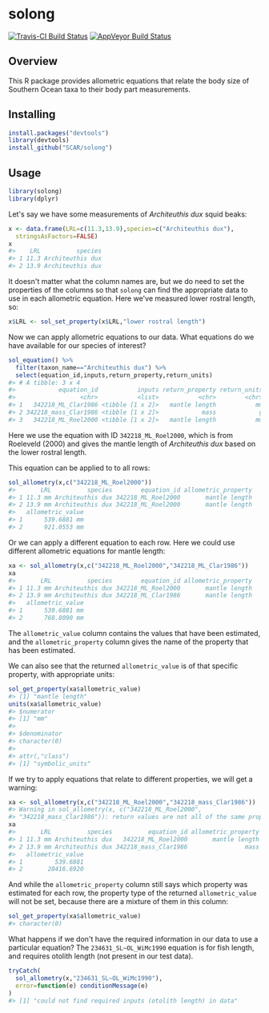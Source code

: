 
<!-- README.md is generated from README.Rmd. Please edit that file -->
solong
======

[![Travis-CI Build Status](https://travis-ci.org/SCAR/solong.svg?branch=master)](https://travis-ci.org/SCAR/solong) [![AppVeyor Build Status](https://ci.appveyor.com/api/projects/status/github/SCAR/solong?branch=master&svg=true)](https://ci.appveyor.com/project/SCAR/solong)

Overview
--------

This R package provides allometric equations that relate the body size of Southern Ocean taxa to their body part measurements.

Installing
----------

``` r
install.packages("devtools")
library(devtools)
install_github("SCAR/solong")
```

Usage
-----

``` r
library(solong)
library(dplyr)
```

Let's say we have some measurements of *Architeuthis dux* squid beaks:

``` r
x <- data.frame(LRL=c(11.3,13.9),species=c("Architeuthis dux"),
  stringsAsFactors=FALSE)
x
#>    LRL          species
#> 1 11.3 Architeuthis dux
#> 2 13.9 Architeuthis dux
```

It doesn't matter what the column names are, but we do need to set the properties of the columns so that `solong` can find the appropriate data to use in each allometric equation. Here we've measured lower rostral length, so:

``` r
x$LRL <- sol_set_property(x$LRL,"lower rostral length")
```

Now we can apply allometric equations to our data. What equations do we have available for our species of interest?

``` r
sol_equation() %>%
  filter(taxon_name=="Architeuthis dux") %>%
  select(equation_id,inputs,return_property,return_units)
#> # A tibble: 3 x 4
#>            equation_id           inputs return_property return_units
#>                  <chr>           <list>           <chr>        <chr>
#> 1   342218_ML_Clar1986 <tibble [1 x 2]>   mantle length           mm
#> 2 342218_mass_Clar1986 <tibble [1 x 2]>            mass            g
#> 3   342218_ML_Roel2000 <tibble [1 x 2]>   mantle length           mm
```

Here we use the equation with ID `342218_ML_Roel2000`, which is from Roeleveld (2000) and gives the mantle length of *Architeuthis dux* based on the lower rostral length.

This equation can be applied to to all rows:

``` r
sol_allometry(x,c("342218_ML_Roel2000"))
#>       LRL          species        equation_id allometric_property
#> 1 11.3 mm Architeuthis dux 342218_ML_Roel2000       mantle length
#> 2 13.9 mm Architeuthis dux 342218_ML_Roel2000       mantle length
#>   allometric_value
#> 1      539.6881 mm
#> 2      921.0553 mm
```

Or we can apply a different equation to each row. Here we could use different allometric equations for mantle length:

``` r
xa <- sol_allometry(x,c("342218_ML_Roel2000","342218_ML_Clar1986"))
xa
#>       LRL          species        equation_id allometric_property
#> 1 11.3 mm Architeuthis dux 342218_ML_Roel2000       mantle length
#> 2 13.9 mm Architeuthis dux 342218_ML_Clar1986       mantle length
#>   allometric_value
#> 1      539.6881 mm
#> 2      768.8090 mm
```

The `allometric_value` column contains the values that have been estimated, and the `allometric_property` column gives the name of the property that has been estimated.

We can also see that the returned `allometric_value` is of that specific property, with appropriate units:

``` r
sol_get_property(xa$allometric_value)
#> [1] "mantle length"
units(xa$allometric_value)
#> $numerator
#> [1] "mm"
#> 
#> $denominator
#> character(0)
#> 
#> attr(,"class")
#> [1] "symbolic_units"
```

If we try to apply equations that relate to different properties, we will get a warning:

``` r
xa <- sol_allometry(x,c("342218_ML_Roel2000","342218_mass_Clar1986"))
#> Warning in sol_allometry(x, c("342218_ML_Roel2000",
#> "342218_mass_Clar1986")): return values are not all of the same property
xa
#>       LRL          species          equation_id allometric_property
#> 1 11.3 mm Architeuthis dux   342218_ML_Roel2000       mantle length
#> 2 13.9 mm Architeuthis dux 342218_mass_Clar1986                mass
#>   allometric_value
#> 1         539.6881
#> 2       28416.6920
```

And while the `allometric_property` column still says which property was estimated for each row, the property type of the returned `allometric_value` will not be set, because there are a mixture of them in this column:

``` r
sol_get_property(xa$allometric_value)
#> character(0)
```

What happens if we don't have the required information in our data to use a particular equation? The `234631_SL~OL_WiMc1990` equation is for fish length, and requires otolith length (not present in our test data).

``` r
tryCatch(
  sol_allometry(x,"234631_SL~OL_WiMc1990"),
  error=function(e) conditionMessage(e)
)
#> [1] "could not find required inputs (otolith length) in data"
```

